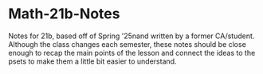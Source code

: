 # Math-21b-Notes

Notes for 21b, based off of Spring '25nand written by a former CA/student. Although the class changes each semester, these notes should be close enough to recap the main points of the lesson and connect the ideas to the psets to make them a little bit easier to understand.
